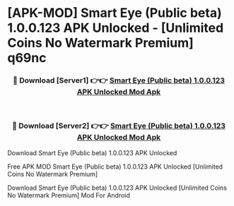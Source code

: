 # [APK-MOD] Smart Eye (Public beta) 1.0.0.123 APK Unlocked - [Unlimited Coins No Watermark Premium] q69nc



<div align="center">
<h3>🔴 Download [Server1] 👉👉 <a href="https://momento.my/?title=Smart_Eye_(Public_beta)_1.0.0.123_APK_Unlocked">Smart Eye (Public beta) 1.0.0.123 APK Unlocked Mod Apk</a></h3><br>

<h3>🔴 Download [Server2] 👉👉 <a href="https://momento.my/?title=Smart_Eye_(Public_beta)_1.0.0.123_APK_Unlocked">Smart Eye (Public beta) 1.0.0.123 APK Unlocked Mod Apk</a></h3>
</div>



Download Smart Eye (Public beta) 1.0.0.123 APK Unlocked 

Free APK MOD Smart Eye (Public beta) 1.0.0.123 APK Unlocked [Unlimited Coins No Watermark Premium]

Download Smart Eye (Public beta) 1.0.0.123 APK Unlocked [Unlimited Coins No Watermark Premium] Mod For Android
